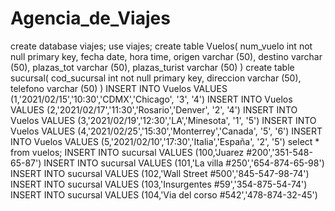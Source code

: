 # Agencia_de_Viajes
create database viajes;
use viajes;
create table Vuelos(
num_vuelo int not null primary key,
fecha date,
hora time,
origen varchar (50),
destino varchar (50),
plazas_tot varchar (50),
plazas_turist varchar (50)
) 
create table sucursal(
cod_sucursal int not null primary key,
direccion varchar (50),
telefono varchar (50)
)
INSERT INTO Vuelos VALUES (1,'2021/02/15','10:30','CDMX','Chicago', '3', '4')
INSERT INTO Vuelos VALUES (2,'2021/02/17','11:30','Rosario','Denver', '2', '4')
INSERT INTO Vuelos VALUES (3,'2021/02/19','12:30','LA','Minesota', '1', '5')
INSERT INTO Vuelos VALUES (4,'2021/02/25','15:30','Monterrey','Canada', '5', '6')
INSERT INTO Vuelos VALUES (5,'2021/02/10','17:30','Italia','España', '2', '5')
select * from vuelos;
INSERT INTO sucursal VALUES (100,'Juarez #200','351-548-65-87')
INSERT INTO sucursal VALUES (101,'La villa #250','654-874-65-98')
INSERT INTO sucursal VALUES (102,'Wall Street #500','845-547-98-74')
INSERT INTO sucursal VALUES (103,'Insurgentes #59','354-875-54-74')
INSERT INTO sucursal VALUES (104,'Via del corso #542','478-874-32-45')
